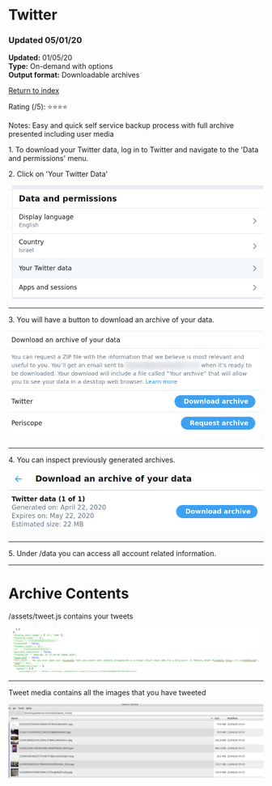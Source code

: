 # Twitter

### Updated 05/01/20

**Updated:** 01/05/20 <br/>
**Type:** On-demand with options <br/>
**Output format:** Downloadable archives 

[Return to index](https://github.com/danielrosehilljlm/CloudBackupApproaches)

Rating (/5): ⭐⭐⭐⭐

Notes: Easy and quick self service backup process with full archive presented including user media 

<p>1. To download your Twitter data, log in to Twitter and navigate to the 'Data and permissions' menu.</p>

<p>2. Click on 'Your Twitter Data'</p>

![Twitter](/images/0115.png)

<hr>

<p>3. You will have a button to download an archive of your data.

![Archive](/images/0117.png)

<hr>

<p>4. You can inspect previously generated archives.

![Old_Archive](/images/0118.png)

<hr>

<p>5. Under /data you can access all account related information.

<hr>

# Archive Contents

<p> /assets/tweet.js contains your tweets 

![Old_Archive](/images/0122.png)

<hr>

<p>Tweet media contains all the images that you have tweeted

![Tweeted_images](/images/0128.png)
